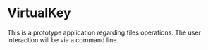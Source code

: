 # VirtualKey

This is a prototype application regarding files operations. The user interaction will be via a command line.
